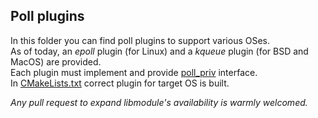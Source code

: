 ## Poll plugins

In this folder you can find poll plugins to support various OSes.  
As of today, an *epoll* plugin (for Linux) and a *kqueue* plugin (for BSD and MacOS) are provided.  
Each plugin must implement and provide [poll_priv](https://github.com/FedeDP/libmodule/blob/kqueue_support/Lib/poll_priv.h) interface.  
In [CMakeLists.txt](https://github.com/FedeDP/libmodule/blob/kqueue_support/CMakeLists.txt#L12) correct plugin for target OS is built.  

*Any pull request to expand libmodule's availability is warmly welcomed.*
